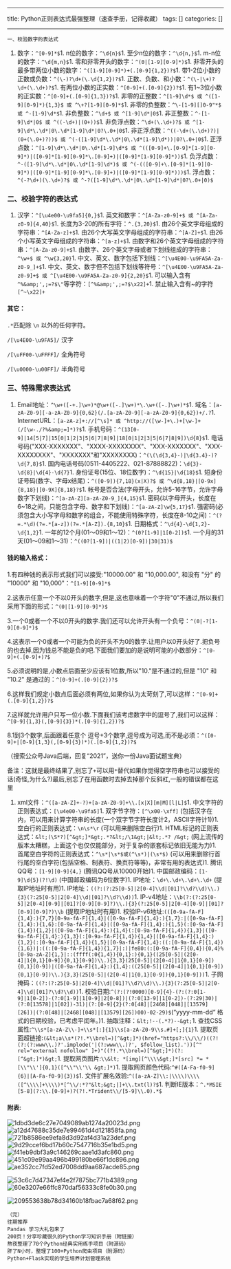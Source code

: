 
--- 
title:  Python正则表达式最强整理（速查手册，记得收藏） 
tags: []
categories: [] 

---
```
一、校验数字的表达式
```
1. 数字：`^[0-9]*$`1. n位的数字：`^\d{n}$`1. 至少n位的数字：`^\d{n,}$`1. m-n位的数字：`^\d{m,n}$`1. 零和非零开头的数字：`^(0|[1-9][0-9]*)$`1. 非零开头的最多带两位小数的数字：`^([1-9][0-9]*)+(.[0-9]{1,2})?$`1. 带1-2位小数的正数或负数：`^(\-)?\d+(\.\d{1,2})?$`1. 正数、负数、和小数：`^(\-|\+)?\d+(\.\d+)?$`1. 有两位小数的正实数：`^[0-9]+(.[0-9]{2})?$`1. 有1~3位小数的正实数：`^[0-9]+(.[0-9]{1,3})?$`1. 非零的正整数：`^[1-9]\d*$ 或 ^([1-9][0-9]*){1,3}$ 或 ^\+?[1-9][0-9]*$`1. 非零的负整数：`^\-[1-9][]0-9"*$ 或 ^-[1-9]\d*$`1. 非负整数：`^\d+$ 或 ^[1-9]\d*|0$`1. 非正整数：`^-[1-9]\d*|0$ 或 ^((-\d+)|(0+))$`1. 非负浮点数：`^\d+(\.\d+)?$ 或 ^[1-9]\d*\.\d*|0\.\d*[1-9]\d*|0?\.0+|0$`1. 非正浮点数：`^((-\d+(\.\d+)?)|(0+(\.0+)?))$ 或 ^(-([1-9]\d*\.\d*|0\.\d*[1-9]\d*))|0?\.0+|0$`1. 正浮点数：`^[1-9]\d*\.\d*|0\.\d*[1-9]\d*$ 或 ^(([0-9]+\.[0-9]*[1-9][0-9]*)|([0-9]*[1-9][0-9]*\.[0-9]+)|([0-9]*[1-9][0-9]*))$`1. 负浮点数：`^-([1-9]\d*\.\d*|0\.\d*[1-9]\d*)$ 或 ^(-(([0-9]+\.[0-9]*[1-9][0-9]*)|([0-9]*[1-9][0-9]*\.[0-9]+)|([0-9]*[1-9][0-9]*)))$`1. 浮点数：`^(-?\d+)(\.\d+)?$ 或 ^-?([1-9]\d*\.\d*|0\.\d*[1-9]\d*|0?\.0+|0)$`
### 二、校验字符的表达式
1. 汉字：`^[\u4e00-\u9fa5]{0,}$`1. 英文和数字：`^[A-Za-z0-9]+$ 或 ^[A-Za-z0-9]{4,40}$`1. 长度为3-20的所有字符：`^.{3,20}$`1. 由26个英文字母组成的字符串：`^[A-Za-z]+$`1. 由26个大写英文字母组成的字符串：`^[A-Z]+$`1. 由26个小写英文字母组成的字符串：`^[a-z]+$`1. 由数字和26个英文字母组成的字符串：`^[A-Za-z0-9]+$`1. 由数字、26个英文字母或者下划线组成的字符串：`^\w+$ 或 ^\w{3,20}`1. 中文、英文、数字包括下划线：`^[\u4E00-\u9FA5A-Za-z0-9_]+$`1. 中文、英文、数字但不包括下划线等符号：`^[\u4E00-\u9FA5A-Za-z0-9]+$ 或 ^[\u4E00-\u9FA5A-Za-z0-9]{2,20}$`1. 可以输入含有`^%&amp;',;=?$\"`等字符：`[^%&amp;',;=?$\x22]+`1. 禁止输入含有~的字符`[^~\x22]+`
#### 其它：

`.*`匹配除 `\n` 以外的任何字符。

`/[\u4E00-\u9FA5]/` 汉字

`/[\uFF00-\uFFFF]/` 全角符号

`/[\u0000-\u00FF]/` 半角符号

### 三、特殊需求表达式
1. Email地址：`^\w+([-+.]\w+)*@\w+([-.]\w+)*\.\w+([-.]\w+)*$`1. 域名：`[a-zA-Z0-9][-a-zA-Z0-9]{0,62}(/.[a-zA-Z0-9][-a-zA-Z0-9]{0,62})+/.?`1. InternetURL：`[a-zA-z]+://[^\s]* 或 ^http://([\w-]+\.)+[\w-]+(/[\w-./?%&amp;=]*)?$`1. 手机号码：`^(13[0-9]|14[5|7]|15[0|1|2|3|5|6|7|8|9]|18[0|1|2|3|5|6|7|8|9])\d{8}$`1. 电话号码("XXX-XXXXXXX"、"XXXX-XXXXXXXX"、"XXX-XXXXXXX"、"XXX-XXXXXXXX"、"XXXXXXX"和"XXXXXXXX)：`^(\(\d{3,4}-)|\d{3.4}-)?\d{7,8}$`1. 国内电话号码(0511-4405222、021-87888822)：`\d{3}-\d{8}|\d{4}-\d{7}`1. 身份证号(15位、18位数字)：`^\d{15}|\d{18}$`1. 短身份证号码(数字、字母x结尾)：`^([0-9]){7,18}(x|X)?$ 或 ^\d{8,18}|[0-9x]{8,18}|[0-9X]{8,18}?$`1. 帐号是否合法(字母开头，允许5-16字节，允许字母数字下划线)：`^[a-zA-Z][a-zA-Z0-9_]{4,15}$`1. 密码(以字母开头，长度在6~18之间，只能包含字母、数字和下划线)：`^[a-zA-Z]\w{5,17}$`1. 强密码(必须包含大小写字母和数字的组合，不能使用特殊字符，长度在8-10之间)：`^(?=.*\d)(?=.*[a-z])(?=.*[A-Z]).{8,10}$`1. 日期格式：`^\d{4}-\d{1,2}-\d{1,2}`1. 一年的12个月(01～09和1～12)：`^(0?[1-9]|1[0-2])$`1. 一个月的31天(01～09和1～31)：`^((0?[1-9])|((1|2)[0-9])|30|31)$`
#### 钱的输入格式：

1.有四种钱的表示形式我们可以接受:"10000.00" 和 "10,000.00", 和没有 "分" 的 "10000" 和 "10,000"：`^[1-9][0-9]*$`

2.这表示任意一个不以0开头的数字,但是,这也意味着一个字符"0"不通过,所以我们采用下面的形式：`^(0|[1-9][0-9]*)$`

3.一个0或者一个不以0开头的数字.我们还可以允许开头有一个负号：`^(0|-?[1-9][0-9]*)$`

4.这表示一个0或者一个可能为负的开头不为0的数字.让用户以0开头好了.把负号的也去掉,因为钱总不能是负的吧.下面我们要加的是说明可能的小数部分：`^[0-9]+(.[0-9]+)?$`

5.必须说明的是,小数点后面至少应该有1位数,所以"10."是不通过的,但是 "10" 和 "10.2" 是通过的：`^[0-9]+(.[0-9]{2})?$`

6.这样我们规定小数点后面必须有两位,如果你认为太苛刻了,可以这样：`^[0-9]+(.[0-9]{1,2})?$`

7.这样就允许用户只写一位小数.下面我们该考虑数字中的逗号了,我们可以这样：`^[0-9]{1,3}(,[0-9]{3})*(.[0-9]{1,2})?$`

8.1到3个数字,后面跟着任意个 逗号+3个数字,逗号成为可选,而不是必须：`^([0-9]+|[0-9]{1,3}(,[0-9]{3})*)(.[0-9]{1,2})?$`

（搜索公众号Java后端，回复“2021”，送你一份Java面试题宝典）

>  
  备注：这就是最终结果了,别忘了`+`可以用`*`替代如果你觉得空字符串也可以接受的话(奇怪,为什么?)最后,别忘了在用函数时去掉去掉那个反斜杠,一般的错误都在这里 
 
1. xml文件：`^([a-zA-Z]+-?)+[a-zA-Z0-9]+\\.[x|X][m|M][l|L]$`1. 中文字符的正则表达式：`[\u4e00-\u9fa5]`1. 双字节字符：`[^\x00-\xff]` (包括汉字在内，可以用来计算字符串的长度(一个双字节字符长度计2，ASCII字符计1))1. 空白行的正则表达式：`\n\s*\r` (可以用来删除空白行)1. HTML标记的正则表达式：`&lt;(\S*?)[^&gt;]*&gt;.*?&lt;/\1&gt;|&lt;.*? /&gt;` (网上流传的版本太糟糕，上面这个也仅仅能部分，对于复杂的嵌套标记依旧无能为力)1. 首尾空白字符的正则表达式：`^\s*|\s*$或(^\s*)|(\s*$)` (可以用来删除行首行尾的空白字符(包括空格、制表符、换页符等等)，非常有用的表达式)1. 腾讯QQ号：`[1-9][0-9]{4,}` (腾讯QQ号从10000开始)1. 中国邮政编码：`[1-9]\d{5}(?!\d)` (中国邮政编码为6位数字)1. IP地址：`\d+\.\d+\.\d+\.\d+` (提取IP地址时有用)1. IP地址：`((?:(?:25[0-5]|2[0-4]\\d|[01]?\\d?\\d)\\.){3}(?:25[0-5]|2[0-4]\\d|[01]?\\d?\\d))`1. IP-v4地址：`\\b(?:(?:25[0-5]|2[0-4][0-9]|[01]?[0-9][0-9]?)\\.){3}(?:25[0-5]|2[0-4][0-9]|[01]?[0-9][0-9]?)\\b` (提取IP地址时有用)1. 校验IP-v6地址:`(([0-9a-fA-F]{1,4}:){7,7}[0-9a-fA-F]{1,4}|([0-9a-fA-F]{1,4}:){1,7}:|([0-9a-fA-F]{1,4}:){1,6}:[0-9a-fA-F]{1,4}|([0-9a-fA-F]{1,4}:){1,5}(:[0-9a-fA-F]{1,4}){1,2}|([0-9a-fA-F]{1,4}:){1,4}(:[0-9a-fA-F]{1,4}){1,3}|([0-9a-fA-F]{1,4}:){1,3}(:[0-9a-fA-F]{1,4}){1,4}|([0-9a-fA-F]{1,4}:){1,2}(:[0-9a-fA-F]{1,4}){1,5}|[0-9a-fA-F]{1,4}:((:[0-9a-fA-F]{1,4}){1,6})|:((:[0-9a-fA-F]{1,4}){1,7}|:)|fe80:(:[0-9a-fA-F]{0,4}){0,4}%[0-9a-zA-Z]{1,}|::(ffff(:0{1,4}){0,1}:){0,1}((25[0-5]|(2[0-4]|1{0,1}[0-9]){0,1}[0-9])\\.){3,3}(25[0-5]|(2[0-4]|1{0,1}[0-9]){0,1}[0-9])|([0-9a-fA-F]{1,4}:){1,4}:((25[0-5]|(2[0-4]|1{0,1}[0-9]){0,1}[0-9])\\.){3,3}(25[0-5]|(2[0-4]|1{0,1}[0-9]){0,1}[0-9]))`1. 子网掩码：`((?:(?:25[0-5]|2[0-4]\\d|[01]?\\d?\\d)\\.){3}(?:25[0-5]|2[0-4]\\d|[01]?\\d?\\d))`1. 校验日期:`^(?:(?!0000)[0-9]{4}-(?:(?:0[1-9]|1[0-2])-(?:0[1-9]|1[0-9]|2[0-8])|(?:0[13-9]|1[0-2])-(?:29|30)|(?:0[13578]|1[02])-31)|(?:[0-9]{2}(?:0[48]|[2468][048]|[13579][26])|(?:0[48]|[2468][048]|[13579][26])00)-02-29)$`(“yyyy-mm-dd“ 格式的日期校验，已考虑平闰年。)1. 抽取注释：`&lt;!--(.*?)--&gt;`1. 查找CSS属性:`^\\s*[a-zA-Z\\-]+\\s*[:]{1}\\s[a-zA-Z0-9\\s.#]+[;]{1}`1. 提取页面超链接:`(&lt;a\\s*(?!.*\\brel=)[^&gt;]*)(href="https?:\\/\\/)((?!(?:(?:www\\.)?'.implode('|(?:www\\.)?', $follow_list).'))[^" rel="external nofollow" ]+)"((?!.*\\brel=)[^&gt;]*)(?:[^&gt;]*)&gt;`1. 提取网页图片:`\\&lt; *[img][^\\\\&gt;]*[src] *= *[\\"\\']{0,1}([^\\"\\'\\ &gt;]*)`1. 提取网页颜色代码:`^#([A-Fa-f0-9]{6}|[A-Fa-f0-9]{3})$`1. 文件扩展名效验:`^([a-zA-Z]\\:|\\\\)\\\\([^\\\\]+\\\\)*[^\\/:*?"&lt;&gt;|]+\\.txt(l)?$`1. 判断IE版本：`^.*MSIE [5-8](?:\\.[0-9]+)?(?!.*Trident\\/[5-9]\\.0).*$`
#### 附表:

<img src="https://img-blog.csdnimg.cn/img_convert/1dbd3de6c27e7049089ab1274a20023d.png" alt="1dbd3de6c27e7049089ab1274a20023d.png">

<img src="https://img-blog.csdnimg.cn/img_convert/a12d47688c35de7e99461d4d121858fa.png" alt="a12d47688c35de7e99461d4d121858fa.png">

<img src="https://img-blog.csdnimg.cn/img_convert/721b8586ee9efa8d3d92af4d31a23def.png" alt="721b8586ee9efa8d3d92af4d31a23def.png">

<img src="https://img-blog.csdnimg.cn/img_convert/9d29ccef6bd17b60c7547716b35e1bd5.png" alt="9d29ccef6bd17b60c7547716b35e1bd5.png">

<img src="https://img-blog.csdnimg.cn/img_convert/f41eb9dbf3a9c146269caae1d3afc860.png" alt="f41eb9dbf3a9c146269caae1d3afc860.png">

<img src="https://img-blog.csdnimg.cn/img_convert/451c09e99aa496b499180be66f1dc896.png" alt="451c09e99aa496b499180be66f1dc896.png">

<img src="https://img-blog.csdnimg.cn/img_convert/ae352cc7fd52ed7008dd9aa687acde85.png" alt="ae352cc7fd52ed7008dd9aa687acde85.png">

<img src="https://img-blog.csdnimg.cn/img_convert/53c6c7d47347ef4e2f7875bc771b4389.png" alt="53c6c7d47347ef4e2f7875bc771b4389.png"><img src="https://img-blog.csdnimg.cn/img_convert/60e3207e66ffc870daf56333c8fe0b30.png" alt="60e3207e66ffc870daf56333c8fe0b30.png">

<img src="https://img-blog.csdnimg.cn/img_convert/209553638b78d34160b18fbac7a68f62.png" alt="209553638b78d34160b18fbac7a68f62.png">

```
（完）
往期推荐
Pandas 学习大礼包来了
200页！分享珍藏很久的Python学习知识手册（附链接）
熬夜整理了70个Python经典实用练手项目（附源码）
肝了N小时，整理了100+Python爬虫项目（附源码）
‍‍Python+Flask实现的学生培养计划管理系统
```
